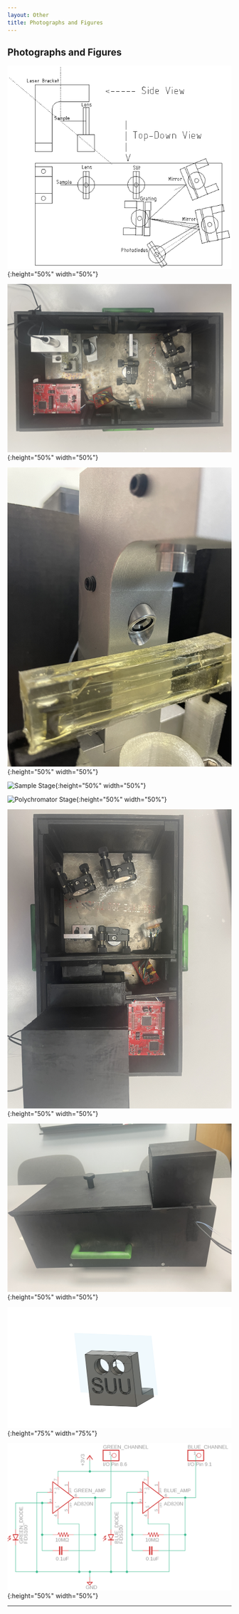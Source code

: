 ```yaml
---
layout: Other
title: Photographs and Figures
---
```


Photographs and Figures
-----------------------

![CAD Diagram](https://github.com/RowleyLab/Particle-Sizer/raw/master/Design_Files/CAD_Diagram.png){:height="50%" width="50%"}

![Top View](https://github.com/RowleyLab/Particle-Sizer/raw/master/Design_Files/TopView.JPG){:height="50%" width="50%"}

![Microfluidic Device](https://github.com/RowleyLab/Particle-Sizer/raw/master/Design_Files/Microfluidic.JPG){:height="50%" width="50%"}

![Sample Stage](https://github.com/RowleyLab/Particle-Sizer/raw/master/Design_Files/Sample.JPG){:height="50%" width="50%"}

![Polychromator Stage](https://github.com/RowleyLab/Particle-Sizer/raw/master/Design_Files/Polychromator.JPG){:height="50%" width="50%"}

![Baffles](https://github.com/RowleyLab/Particle-Sizer/raw/master/Design_Files/Baffles.JPG){:height="50%" width="50%"}

![Enclosure](https://github.com/RowleyLab/Particle-Sizer/raw/master/Design_Files/Box.JPG){:height="50%" width="50%"}

![Diode Bracket](https://github.com/RowleyLab/Particle-Sizer/raw/master/Design_Files/Diode%20Bracket%20v7.png){:height="75%" width="75%"}

![Amplifier Schematic](https://github.com/RowleyLab/Particle-Sizer/raw/master/Design_Files/Amplifier_Schematic.png){:height="50%" width="50%"}

---
